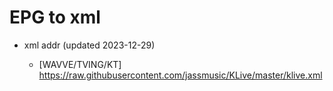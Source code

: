 # EPG to xml

* xml addr (updated 2023-12-29)

  - [WAVVE/TVING/KT]
    https://raw.githubusercontent.com/jassmusic/KLive/master/klive.xml

